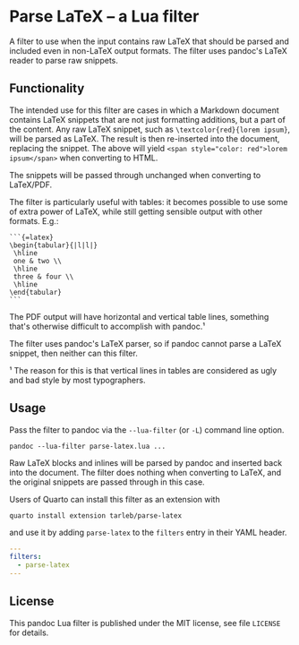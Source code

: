 Parse LaTeX – a Lua filter
==================================================================

A filter to use when the input contains raw LaTeX that should be
parsed and included even in non-LaTeX output formats. The filter
uses pandoc's LaTeX reader to parse raw snippets.

Functionality
------------------------------------------------------------------

The intended use for this filter are cases in which a Markdown
document contains LaTeX snippets that are not just formatting
additions, but a part of the content. Any raw LaTeX snippet, such
as `\textcolor{red}{lorem ipsum}`, will be parsed as LaTeX. The
result is then re-inserted into the document, replacing the
snippet. The above will yield `<span style="color: red">lorem
ipsum</span>` when converting to HTML.

The snippets will be passed through unchanged when converting to
LaTeX/PDF.

The filter is particularly useful with tables: it becomes possible
to use some of extra power of LaTeX, while still getting sensible
output with other formats. E.g.:

````
```{=latex}
\begin{tabular}{|l|l|}
 \hline
 one & two \\
 \hline
 three & four \\
 \hline
\end{tabular}
```
````

The PDF output will have horizontal and vertical table lines,
something that's otherwise difficult to accomplish with pandoc.¹

The filter uses pandoc's LaTeX parser, so if pandoc cannot parse a
LaTeX snippet, then neither can this filter.

¹ The reason for this is that vertical lines in tables are
  considered as ugly and bad style by most typographers.


Usage
------------------------------------------------------------------

Pass the filter to pandoc via the `--lua-filter` (or `-L`) command
line option.

    pandoc --lua-filter parse-latex.lua ...

Raw LaTeX blocks and inlines will be parsed by pandoc and inserted
back into the document. The filter does nothing when converting to
LaTeX, and the original snippets are passed through in this case.

Users of Quarto can install this filter as an extension with

    quarto install extension tarleb/parse-latex

and use it by adding `parse-latex` to the `filters` entry
in their YAML header.

``` yaml
---
filters:
  - parse-latex
---
```


License
------------------------------------------------------------------

This pandoc Lua filter is published under the MIT license, see
file `LICENSE` for details.
